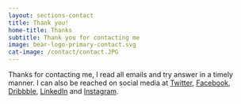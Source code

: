 ```yaml
---
layout: sections-contact
title: Thank you!
home-title: Thanks
subtitle: Thank you for contacting me
image: bear-logo-primary-contact.svg
cat-image: /contact/contact.JPG
---
```


Thanks for contacting me, I read all emails and try answer in a timely manner. I can also be reached on social media at [Twitter](https://twitter.com/sthig), [Facebook](https://www.facebook.com/sthig), [Dribbble](https://dribbble.com/sThig), [LinkedIn](https://www.linkedin.com/in/scott-thigpen-43509878/) and [Instagram](https://www.instagram.com/sthig/).
